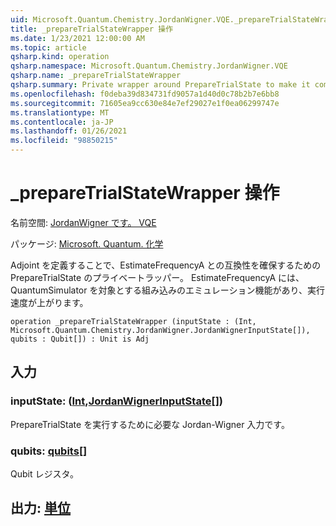 ```yaml
---
uid: Microsoft.Quantum.Chemistry.JordanWigner.VQE._prepareTrialStateWrapper
title: _prepareTrialStateWrapper 操作
ms.date: 1/23/2021 12:00:00 AM
ms.topic: article
qsharp.kind: operation
qsharp.namespace: Microsoft.Quantum.Chemistry.JordanWigner.VQE
qsharp.name: _prepareTrialStateWrapper
qsharp.summary: Private wrapper around PrepareTrialState to make it compatible with EstimateFrequencyA by defining an adjoint. EstimateFrequencyA has built-in emulation feature when targeting the QuantumSimulator, which speeds up its execution.
ms.openlocfilehash: f0deba39d834731fd9057a1d40d0c78b2b7e6bb8
ms.sourcegitcommit: 71605ea9cc630e84e7ef29027e1f0ea06299747e
ms.translationtype: MT
ms.contentlocale: ja-JP
ms.lasthandoff: 01/26/2021
ms.locfileid: "98850215"
---
```

# <a name="_preparetrialstatewrapper-operation"></a>_prepareTrialStateWrapper 操作

名前空間: [JordanWigner です。 VQE](xref:Microsoft.Quantum.Chemistry.JordanWigner.VQE)

パッケージ: [Microsoft. Quantum. 化学](https://nuget.org/packages/Microsoft.Quantum.Chemistry)


Adjoint を定義することで、EstimateFrequencyA との互換性を確保するための PrepareTrialState のプライベートラッパー。
EstimateFrequencyA には、QuantumSimulator を対象とする組み込みのエミュレーション機能があり、実行速度が上がります。

```qsharp
operation _prepareTrialStateWrapper (inputState : (Int, Microsoft.Quantum.Chemistry.JordanWigner.JordanWignerInputState[]), qubits : Qubit[]) : Unit is Adj
```


## <a name="input"></a>入力

### <a name="inputstate--intjordanwignerinputstate"></a>inputState: ([Int](xref:microsoft.quantum.lang-ref.int),[JordanWignerInputState](xref:Microsoft.Quantum.Chemistry.JordanWigner.JordanWignerInputState)[])

PrepareTrialState を実行するために必要な Jordan-Wigner 入力です。


### <a name="qubits--qubit"></a>qubits: [qubits](xref:microsoft.quantum.lang-ref.qubit)[]

Qubit レジスタ。



## <a name="output--unit"></a>出力: [単位](xref:microsoft.quantum.lang-ref.unit)

